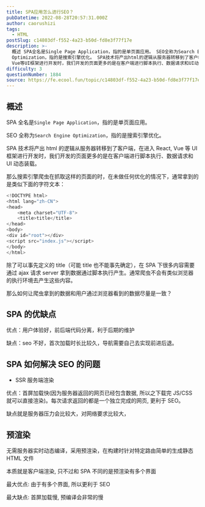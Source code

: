 ```yaml
---
title: SPA应用怎么进行SEO？
pubDatetime: 2022-08-28T20:57:31.000Z
author: caorushizi
tags:
  - HTML
postSlug: c14803df-f552-4a23-b50d-fd8e3f77f17e
description: >-
  概述 SPA全名是Single Page Application，指的是单页面应用。 SEO全称为Search Engine
  Optimization，指的是搜索引擎优化。 SPA技术将产出html的逻辑从服务器转移到了客户端，在进入React,
  Vue等UI框架进行开发时，我们开发的页面更多的是在客户端进行脚本执行、数据请求和UI动态装载。 那么搜索引擎爬虫在抓取这样的页面的时，在未做任何优化的
difficulty: 3
questionNumber: 1884
source: https://fe.ecool.fun/topic/c14803df-f552-4a23-b50d-fd8e3f77f17e
---
```


## 概述

SPA 全名是`Single Page Application`，指的是单页面应用。

SEO 全称为`Search Engine Optimization`，指的是搜索引擎优化。

SPA 技术将产出 html 的逻辑从服务器转移到了客户端，在进入 React, Vue 等 UI 框架进行开发时，我们开发的页面更多的是在客户端进行脚本执行、数据请求和 UI 动态装载。

那么搜索引擎爬虫在抓取这样的页面的时，在未做任何优化的情况下，通常拿到的是类似下面的字符文本：

```js
<!DOCTYPE html>
<html lang="zh-CN">
<head>
    <meta charset="UTF-8">
    <title>title</title>
</head>
<body>
<div id="root"></div>
<script src="index.js"></script>
</body>
</html>
```

除了可以事先定义的 title（可能 title 也不能事先确定），在 SPA 下很多内容需要通过 ajax 请求 server 拿到数据通过脚本执行产生。通常爬虫不会有类似浏览器的执行环境去产生这些内容。

那么如何让爬虫拿到的数据和用户通过浏览器看到的数据尽量是一致？

## SPA 的优缺点

优点：用户体验好，前后端代码分离，利于后期的维护

缺点：seo 不好，首次加载时长比较久，导航需要自己去实现前进后退。

## SPA 如何解决 SEO 的问题

- SSR 服务端渲染

优点：首屏加载快(因为服务器返回的网页已经包含数据, 所以之下载完 JS/CSS 就可以直接渲染)。每次请求返回的都是一个独立完成的网页, 更利于 SEO。

缺点就是服务器压力会比较大，对网络要求比较大，

## 预渲染

无需服务器实时动态编译，采用预渲染，在构建时针对特定路由简单的生成静态 HTML 文件

本质就是客户端渲染, 只不过和 SPA 不同的是预渲染有多个界面

最大优点: 由于有多个界面, 所以更利于 SEO

最大缺点: 首屏加载慢, 预编译会非常的慢
